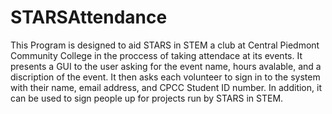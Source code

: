 STARSAttendance
===============
This Program is designed to aid STARS in STEM a club at Central Piedmont Community College in the proccess of taking attendace at its events.
It presents a GUI to the user asking for the event name, hours avalable, and a discription of the event.
It then asks each volunteer to sign in to the system with their name, email address, and CPCC Student ID number.
In addition, it can be used to sign people up for projects run by STARS in STEM.
